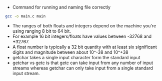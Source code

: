 - Command for running  and naming file correctly

```bash
gcc -o main.c main
```

- The ranges of both floats and integers depend on the machine you're using ranging 8 bit to 64 bit.
- For example 16 bit integers/floats have values between -32768 and +32767.
- A float number is typically a 32 bit quantity with at least six significant digits and magnitude between about 10^-38 and 10^+38
- getchar takes a single input character form the standard input
- getchar vs getc is that getc can take input from any number of input streams whereas getchar can only take input from a single standard input stream.
